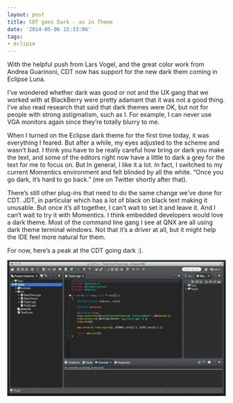 ```yaml
---
layout: post
title: CDT goes Dark - as in Theme
date: '2014-05-06 15:33:06'
tags:
- eclipse
---
```



With the helpful push from Lars Vogel, and the great color work from Andrea Guarinoni, CDT now has support for the new dark them coming in Eclipse Luna.

I’ve wondered whether dark was good or not and the UX gang that we worked with at BlackBerry were pretty adamant that it was not a good thing. I’ve also read research that said that dark themes were OK, but not for people with strong astigmatism, such as I. For example, I can never use VGA monitors again since they’re totally blurry to me.

When I turned on the Eclipse dark theme for the first time today, it was everything I feared. But after a while, my eyes adjusted to the scheme and wasn’t bad. I think you have to be really careful how bring or dark you make the text, and some of the editors right now have a little to dark a grey for the text for me to focus on. But In general, I like it a lot. In fact, I switched to my current Momentics environment and felt blinded by all the white. “Once you go dark, it’s hard to go back.” (me on Twitter shortly after that).

There’s still other plug-ins that need to do the same change we’ve done for CDT. JDT, in particular which has a lot of black on black text making it unusable. But once it’s all together, I can’t wait to set it and leave it. And I can’t wait to try it with Momentics. I think embedded developers would love a dark theme. Most of the command line gang I see at QNX are all using dark theme terminal windows. Not that it’s a driver at all, but it might help the IDE feel more natural for them.

For now, here’s a peak at the CDT going dark :).

[![Screen Shot 2014-05-06 at 3.18.54 PM](/images/2014/05/Screen-Shot-2014-05-06-at-3.18.54-PM-1024x638.png)](/images/2014/05/Screen-Shot-2014-05-06-at-3.18.54-PM.png)
